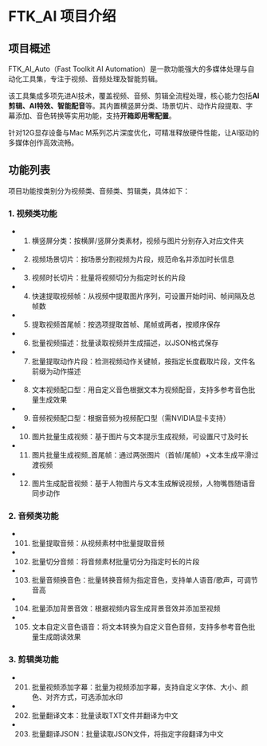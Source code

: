 # FTK_AI 项目介绍

## 项目概述  
FTK_AI_Auto（Fast Toolkit AI Automation）是一款功能强大的多媒体处理与自动化工具集，专注于视频、音频处理及智能剪辑。  

该工具集成多项先进AI技术，覆盖视频、音频、剪辑全流程处理，核心能力包括**AI剪辑、AI特效、智能配音**等。其内置横竖屏分类、场景切片、动作片段提取、字幕添加、音色转换等实用功能，支持**开箱即用零配置**。  

针对12G显存设备与Mac M系列芯片深度优化，可精准释放硬件性能，让AI驱动的多媒体创作高效流畅。


## 功能列表  
项目功能按类别分为视频类、音频类、剪辑类，具体如下：  

### 1. 视频类功能  
- 001. 横竖屏分类：按横屏/竖屏分类素材，视频与图片分别存入对应文件夹  
- 002. 视频场景切片：按场景分割视频为片段，规范命名并添加时长信息  
- 003. 视频时长切片：批量将视频切分为指定时长的片段  
- 004. 快速提取视频帧：从视频中提取图片序列，可设置开始时间、帧间隔及总帧数  
- 005. 提取视频首尾帧：按选项提取首帧、尾帧或两者，按顺序保存  
- 006. 批量视频描述：批量读取视频并生成描述，以JSON格式保存  
- 007. 批量提取动作片段：检测视频动作关键帧，按指定长度截取片段，文件名前缀为动作描述  
- 008. 文本视频配口型：用自定义音色根据文本为视频配音，支持多参考音色批量生成效果  
- 009. 音频视频配口型：根据音频为视频配口型（需NVIDIA显卡支持）  
- 010. 图片批量生成视频：基于图片与文本提示生成视频，可设置尺寸及时长  
- 011. 图片批量生成视频_首尾帧：通过两张图片（首帧/尾帧）+文本生成平滑过渡视频  
- 012. 图片生成配音视频：基于人物图片与文本生成解说视频，人物嘴唇随语音同步动作  


### 2. 音频类功能  
- 101. 批量提取音频：从视频素材中批量提取音频  
- 102. 批量切分音频：将音频素材批量切分为指定时长的片段  
- 103. 批量音频换音色：批量转换音频为指定音色，支持单人语音/歌声，可调节音高  
- 104. 批量添加背景音效：根据视频内容生成背景音效并添加至视频  
- 105. 文本自定义音色语音：将文本转换为自定义音色音频，支持多参考音色批量生成朗读效果  


### 3. 剪辑类功能  
- 201. 批量视频添加字幕：批量为视频添加字幕，支持自定义字体、大小、颜色、对齐方式，可选添加水印  
- 202. 批量翻译文本：批量读取TXT文件并翻译为中文  
- 203. 批量翻译JSON：批量读取JSON文件，将指定字段翻译为中文
